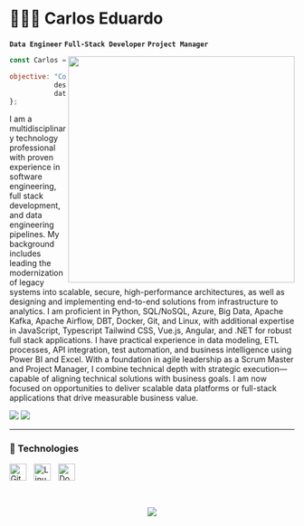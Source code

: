 # 👨🏻‍💻 Carlos Eduardo

**`Data Engineer`** **`Full-Stack Developer`** **`Project Manager`**

<img src="https://raw.githubusercontent.com/MicaelliMedeiros/micaellimedeiros/master/image/computer-illustration.png" min-width="400px" max-width="400px" width="400px" align="right">

 ```JavaScript 
const Carlos = {

objective: "Contribute as a Data Engineer or Full Stack Developer,
            designing scalable solutions that combine high-performance architecture,
            data processing, and modern web development."
};
```

I am a multidisciplinary technology professional with proven experience in software engineering, full stack development, and data engineering pipelines. My background includes leading the modernization of legacy systems into scalable, secure, high-performance architectures, as well as designing and implementing end-to-end solutions from infrastructure to analytics. I am proficient in Python, SQL/NoSQL, Azure, Big Data, Apache Kafka, Apache Airflow, DBT, Docker, Git, and Linux, with additional expertise in JavaScript, Typescript Tailwind CSS, Vue.js, Angular, and .NET for robust full stack applications. I have practical experience in data modeling, ETL processes, API integration, test automation, and business intelligence using Power BI and Excel. With a foundation in agile leadership as a Scrum Master and Project Manager, I combine technical depth with strategic execution—capable of aligning technical solutions with business goals. I am now focused on opportunities to deliver scalable data platforms or full-stack applications that drive measurable business value.

<div>
    <a href="https://www.linkedin.com/in/carlos-eduardo-061604234/" target="_blank"><img src="https://img.shields.io/badge/-LinkedIn-%230077B5?style=for-the-badge&logo=linkedin&logoColor=white" target="_blank"></a> 
    <a href = "mailto:cesaints.engineer@gmail.com"><img src="https://img.shields.io/badge/-Gmail-%23333?style=for-the-badge&logo=gmail&logoColor=white" target="_blank"></a>
</div>
  
---

### 🤖 Technologies

<img 
    align="left" 
    alt="Git" 
    title="Git"
    width="30px" 
    style="padding-right: 10px;" 
    src="https://cdn.jsdelivr.net/gh/devicons/devicon@latest/icons/git/git-original.svg" 
/>

<img 
    align="left" 
    alt="Linux" 
    title="Linux"
    width="30px" 
    style="padding-right: 10px;" 
    src="https://cdn.jsdelivr.net/gh/devicons/devicon@latest/icons/linux/linux-original.svg" 
/>

<img 
    align="left" 
    alt="Docker" 
    title="Docker"
    width="30px" 
    style="padding-right: 10px;" 
    src="https://cdn.jsdelivr.net/gh/devicons/devicon@latest/icons/docker/docker-original-wordmark.svg" 
/>


<br/>


<div display="flex" justify-content="space-around" align="center">
    <div>
        <a href="https://github.com/cesaints">
    </div>
</div>


  
  ##

  <br>

<p align="center">
  <img src="https://github-readme-stats.vercel.app/api?username=carlosgoncalvesdev&show_icons=true&theme=dracula" />
</p>


